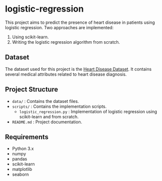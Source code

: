 # logistic-regression

This project aims to predict the presence of heart disease in patients using logistic regression. Two approaches are implemented:
1. Using scikit-learn.
2. Writing the logistic regression algorithm from scratch.

## Dataset

The dataset used for this project is the [Heart Disease Dataset](https://www.kaggle.com/datasets/rishidamarla/heart-disease-prediction). It contains several medical attributes related to heart disease diagnosis.

## Project Structure

- `data/` : Contains the dataset files.
- `scripts/` : Contains the implementation scripts.
  - `logistic_regression.py` : Implementation of logistic regression using scikit-learn and from scratch.
- `README.md` : Project documentation.

## Requirements

- Python 3.x
- numpy
- pandas
- scikit-learn
- matplotlib
- seaborn

